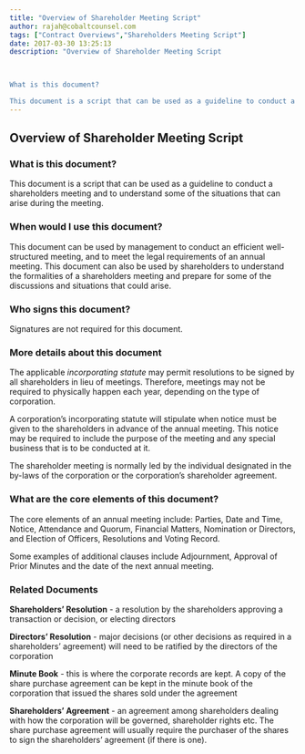 ```yaml
---
title: "Overview of Shareholder Meeting Script"
author: rajah@cobaltcounsel.com
tags: ["Contract Overviews","Shareholders Meeting Script"]
date: 2017-03-30 13:25:13
description: "Overview of Shareholder Meeting Script

 

What is this document?

This document is a script that can be used as a guideline to conduct a shareholders meeting and to understand some of the situations..."
---
```


## Overview of Shareholder Meeting Script

 

### What is this document?

This document is a script that can be used as a guideline to conduct a shareholders meeting and to understand some of the situations that can arise during the meeting. 

 

### When would I use this document?

This document can be used by management to conduct an efficient well-structured meeting, and  to meet the legal requirements of an annual meeting. This document can also be used by shareholders to understand the formalities of a shareholders meeting and prepare for some of the discussions and situations that could arise.

 

### Who signs this document?

Signatures are not required for this document.

 

### More details about this document

The applicable *incorporating statute* may permit resolutions to be signed by all shareholders in lieu of meetings. Therefore, meetings may not be required to physically happen each year, depending on the type of corporation.

A corporation’s incorporating statute will stipulate when notice must be given to the shareholders in advance of the annual meeting. This notice may be required to include the purpose of the meeting and any special business that is to be conducted at it.

The shareholder meeting is normally led by the individual designated in the by-laws of the corporation or the corporation’s shareholder agreement.

 

### What are the core elements of this document?

The core elements of an annual meeting include: Parties, Date and Time, Notice, Attendance and Quorum, Financial Matters, Nomination or Directors, and Election of Officers, Resolutions and Voting Record. 

Some examples of additional clauses include Adjournment, Approval of Prior Minutes and the date of the next annual meeting. 

 

### Related Documents

**Shareholders’ Resolution** -  a resolution by the shareholders approving a transaction or decision, or electing directors

**Directors’ Resolution** - major decisions (or other decisions as required in a shareholders’ agreement) will need to be ratified by the directors of the corporation

**Minute Book** - this is where the corporate records are kept. A copy of the share purchase agreement can be kept in the minute book of the corporation that issued the shares sold under the agreement

**Shareholders’ Agreement** - an agreement among shareholders dealing with how the corporation will be governed, shareholder rights etc. The share purchase agreement will usually require the purchaser of the shares to sign the shareholders’ agreement (if there is one).
